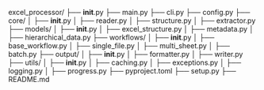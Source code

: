 excel_processor/
├── __init__.py
├── main.py
├── cli.py
├── config.py
├── core/
│   ├── __init__.py
│   ├── reader.py
│   ├── structure.py
│   ├── extractor.py
├── models/
│   ├── __init__.py
│   ├── excel_structure.py
│   ├── metadata.py
│   ├── hierarchical_data.py
├── workflows/
│   ├── __init__.py
│   ├── base_workflow.py
│   ├── single_file.py
│   ├── multi_sheet.py
│   ├── batch.py
├── output/
│   ├── __init__.py
│   ├── formatter.py
│   ├── writer.py
├── utils/
│   ├── __init__.py
│   ├── caching.py
│   ├── exceptions.py
│   ├── logging.py
│   ├── progress.py
├── pyproject.toml
├── setup.py
├── README.md